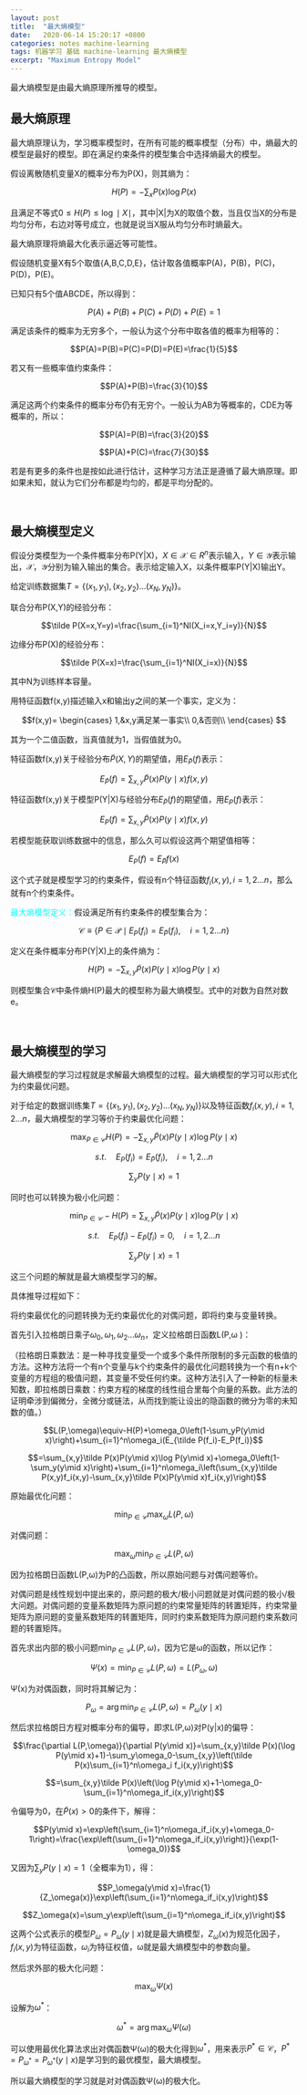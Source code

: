 ```yaml
---
layout: post
title:  "最大熵模型"
date:   2020-06-14 15:20:17 +0800
categories: notes machine-learning
tags: 机器学习 基础 machine-learning 最大熵模型
excerpt: "Maximum Entropy Model"
---
```


最大熵模型是由最大熵原理所推导的模型。

## 最大熵原理

最大熵原理认为，学习概率模型时，在所有可能的概率模型（分布）中，熵最大的模型是最好的模型。即在满足约束条件的模型集合中选择熵最大的模型。

假设离散随机变量X的概率分布为P(X)，则其熵为：

$$H(P)=-\sum_xP(x)\log P(x)$$

且满足不等式$0\le H(P)\le\log\mid X\mid$，其中\|X\|为X的取值个数，当且仅当X的分布是均匀分布，右边对等号成立，也就是说当X服从均匀分布时熵最大。

最大熵原理将熵最大化表示逼近等可能性。

假设随机变量X有5个取值{A,B,C,D,E}，估计取各值概率P(A)，P(B)，P(C)，P(D)，P(E)。

已知只有5个值ABCDE，所以得到：

$$P(A)+P(B)+P(C)+P(D)+P(E)=1$$

满足该条件的概率为无穷多个，一般认为这个分布中取各值的概率为相等的：

$$P(A)=P(B)=P(C)=P(D)=P(E)=\frac{1}{5}$$

若又有一些概率值约束条件：

$$P(A)+P(B)=\frac{3}{10}$$

满足这两个约束条件的概率分布仍有无穷个。一般认为AB为等概率的，CDE为等概率的，所以：

$$P(A)=P(B)=\frac{3}{20}$$

$$P(A)+P(C)=\frac{7}{30}$$

若是有更多的条件也是按如此进行估计，这种学习方法正是遵循了最大熵原理。即如果未知，就认为它们分布都是均匀的，都是平均分配的。

&emsp;

## 最大熵模型定义

假设分类模型为一个条件概率分布P(Y\|X)，$X\in\mathscr X\in R^n$表示输入，$Y\in \mathscr Y$表示输出，$\mathscr X，\mathscr Y$分别为输入输出的集合。表示给定输入X，以条件概率P(Y\|X)输出Y。

给定训练数据集$T=\lbrace(x_1,y_1),(x_2,y_2)\ldots (x_N,y_N)\rbrace$。

联合分布P(X,Y)的经验分布：

$$\tilde P(X=x,Y=y)=\frac{\sum_{i=1}^NI(X_i=x,Y_i=y)}{N}$$

边缘分布P(X)的经验分布：

$$\tilde P(X=x)=\frac{\sum_{i=1}^NI(X_i=x)}{N}$$

其中N为训练样本容量。

用特征函数f(x,y)描述输入x和输出y之间的某一个事实，定义为：

$$f(x,y)=
\begin{cases}
1,&x,y满足某一事实\\
0,&否则\\
\end{cases}
$$

其为一个二值函数，当真值就为1，当假值就为0。

特征函数f(x,y)关于经验分布$\tilde P(X,Y)$的期望值，用$E_{\tilde P}(f)$表示：

$$E_{\tilde P}(f)=\sum_{x,y}\tilde{P}(x)P(y\mid x)f(x,y)$$

特征函数f(x,y)关于模型P(Y\|X)与经验分布$E_{\tilde P}(f)$的期望值，用$E_P(f)$表示：

$$E_P(f)=\sum_{x,y}\tilde{P}(x)P(y\mid x)f(x,y)$$

若模型能获取训练数据中的信息，那么久可以假设这两个期望值相等：

$$E_P(f)=E_{\tilde P}f(x)$$

这个式子就是模型学习的约束条件，假设有n个特征函数$f_i(x,y),i=1,2\ldots n$，那么就有n个约束条件。

<span style="color:aqua">最大熵模型定义：</span>假设满足所有约束条件的模型集合为：

$$\mathscr C\equiv\lbrace P\in\mathscr P\mid E_P(f_i)=E_{\tilde P}(f_i),\quad i=1,2\ldots n\rbrace$$

定义在条件概率分布P(Y\|X)上的条件熵为：

$$H(P)=-\sum_{x,y}\tilde P(x)P(y\mid x)\log P(y\mid x)$$

则模型集合$\mathscr C$中条件熵H(P)最大的模型称为最大熵模型。式中的对数为自然对数e。

&emsp;

## 最大熵模型的学习

最大熵模型的学习过程就是求解最大熵模型的过程。最大熵模型的学习可以形式化为约束最优问题。

对于给定的数据训练集$T=\lbrace(x_1,y_1),(x_2,y_2)\ldots (x_N,y_N)\rbrace$以及特征函数$f_i(x,y),i=1,2\ldots n$，最大熵模型的学习等价于约束最优化问题：

$$\max_{P\in \mathscr C}H(P)=-\sum_{x,y}\tilde P(x)P(y\mid x)\log P(y\mid x)$$

$$s.t.\quad E_P(f_i)=E_{\tilde P}(f_i), \quad i=1,2\ldots n$$

$$\sum_yP(y\mid x)=1$$

同时也可以转换为极小化问题：

$$\min_{P\in \mathscr C}-H(P)=\sum_{x,y}\tilde P(x)P(y\mid x)\log P(y\mid x)$$

$$s.t.\quad E_P(f_i)-E_{\tilde P}(f_i)=0, \quad i=1,2\ldots n$$

$$\sum_yP(y\mid x)=1$$

这三个问题的解就是最大熵模型学习的解。

具体推导过程如下：

将约束最优化的问题转换为无约束最优化的对偶问题，即将约束与变量转换。

首先引入拉格朗日乘子$\omega_0,\omega_1,\omega_2\ldots \omega_n$，定义拉格朗日函数L(P,ω 
)：

（拉格朗日乘数法：是一种寻找变量受一个或多个条件所限制的多元函数的极值的方法。这种方法将一个有n个变量与k个约束条件的最优化问题转换为一个有n+k个变量的方程组的极值问题，其变量不受任何约束。这种方法引入了一种新的标量未知数，即拉格朗日乘数：约束方程的梯度的线性组合里每个向量的系数。此方法的证明牵涉到偏微分，全微分或链法，从而找到能让设出的隐函数的微分为零的未知数的值。）

$$L(P,\omega)\equiv-H(P)+\omega_0\left(1-\sum_yP(y\mid x)\right)+\sum_{i=1}^n\omega_i(E_{\tilde P(f_i)-E_P(f_i)}$$

$$=\sum_{x,y}\tilde P(x)P(y\mid x)\log P(y\mid x)+\omega_0\left(1-\sum_y(y\mid x)\right)+\sum_{i=1}^n\omega_i\left(\sum_{x,y}\tilde P(x,y)f_i(x,y)-\sum_{x,y}\tilde P(x)P(y\mid x)f_i(x,y)\right)$$

原始最优化问题：

$$\min_{P\in \mathscr C}\max_\omega L(P,\omega)$$

对偶问题：

$$\max_\omega\min_{P\in \mathscr C}L(P,\omega)$$

因为拉格朗日函数L(P,ω)为P的凸函数，所以原始问题与对偶问题等价。

对偶问题是线性规划中提出来的，原问题的极大/极小问题就是对偶问题的极小/极大问题。对偶问题的变量系数矩阵为原问题的约束常量矩阵的转置矩阵，约束常量矩阵为原问题的变量系数矩阵的转置矩阵，同时约束系数矩阵为原问题约束系数问题的转置矩阵。

首先求出内部的极小问题$\min_{P\in \mathscr C}L(P,\omega)$，因为它是ω的函数，所以记作：

$$\Psi(x)=\min_{P\in \mathscr C}L(P,\omega)=L(P_\omega,\omega)$$

Ψ(x)为对偶函数，同时将其解记为：

$$P_\omega=\arg\min_{P\in \mathscr C}L(P,\omega)=P_\omega(y\mid x)$$

然后求拉格朗日方程对概率分布的偏导，即求L(P,ω)对P(y\|x)的偏导：

$$\frac{\partial L(P,\omega)}{\partial P(y\mid x)}=\sum_{x,y}\tilde P(x)(\log P(y\mid x)+1)-\sum_y\omega_0-\sum_{x,y}\left(\tilde P(x)\sum_{i=1}^n\omega_i f_i(x,y)\right)$$

$$=\sum_{x,y}\tilde P(x)\left(\log P(y\mid x)+1-\omega_0-\sum_{i=1}^n\omega_if_i(x,y)\right)$$

令偏导为0，在$\tilde P(x)\gt 0$的条件下，解得：

$$P(y\mid x)=\exp\left(\sum_{i=1}^n\omega_if_i(x,y)+\omega_0-1\right)=\frac{\exp\left(\sum_{i=1}^n\omega_if_i(x,y)\right)}{\exp(1-\omega_0)}$$

又因为$\sum_yP(y\mid x)=1$（全概率为1），得：

$$P_\omega(y\mid x)=\frac{1}{Z_\omega(x)}\exp\left(\sum_{i=1}^n\omega_if_i(x,y)\right)$$

$$Z_\omega(x)=\sum_y\exp\left(\sum_{i=1}^n\omega_if_i(x,y)\right)$$

这两个公式表示的模型$P_\omega=P_\omega(y\mid x)$就是最大熵模型，$Z_\omega(x)$为规范化因子，$f_i(x,y)$为特征函数，$\omega_i$为特征权值，ω就是最大熵模型中的参数向量。

然后求外部的极大化问题：

$$\max_\omega\Psi(x)$$

设解为$\omega^*$：

$$\omega^*=\arg\max_\omega\Psi(\omega)$$

可以使用最优化算法求出对偶函数Ψ(ω)的极大化得到$\omega^\ast$，用来表示$P^\ast\in\mathscr C$，$P^\ast=P_{\omega^\ast}=P_{\omega^\ast}(y\mid x)$是学习到的最优模型，最大熵模型。

所以最大熵模型的学习就是对对偶函数Ψ(ω)的极大化。
